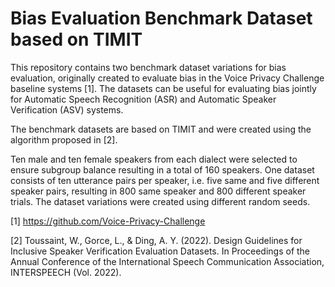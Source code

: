 # Bias Evaluation Benchmark Dataset based on TIMIT

This repository contains two benchmark dataset variations for bias evaluation, originally created to evaluate bias in the Voice Privacy Challenge baseline systems [1]. 
The datasets can be useful for evaluating bias jointly for Automatic Speech Recognition (ASR) and Automatic Speaker Verification (ASV) systems. 

The benchmark datasets are based on TIMIT and were created using the algorithm proposed in [2].

Ten male and ten female speakers from each dialect were selected to ensure subgroup balance resulting in a total of 160 speakers.
One dataset consists of ten utterance pairs per speaker, i.e. five same and five different speaker pairs, resulting in 800 same speaker and 800 different speaker trials. The dataset variations were created using different random seeds. 


[1] https://github.com/Voice-Privacy-Challenge

[2] Toussaint, W., Gorce, L., & Ding, A. Y. (2022). Design Guidelines for Inclusive Speaker Verification Evaluation Datasets. In Proceedings of the Annual Conference of the International Speech Communication Association, INTERSPEECH (Vol. 2022).
